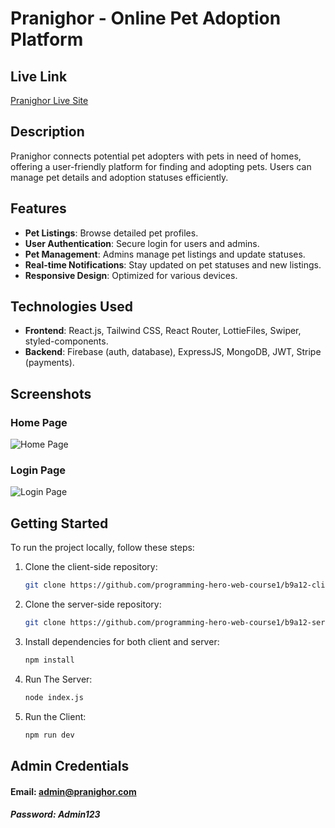 # Pranighor - Online Pet Adoption Platform

## Live Link
[Pranighor Live Site](https://pranighor-1658d.web.app/)

## Description
Pranighor connects potential pet adopters with pets in need of homes, offering a user-friendly platform for finding and adopting pets. Users can manage pet details and adoption statuses efficiently.

## Features
- **Pet Listings**: Browse detailed pet profiles.
- **User Authentication**: Secure login for users and admins.
- **Pet Management**: Admins manage pet listings and update statuses.
- **Real-time Notifications**: Stay updated on pet statuses and new listings.
- **Responsive Design**: Optimized for various devices.

## Technologies Used
- **Frontend**: React.js, Tailwind CSS, React Router, LottieFiles, Swiper, styled-components.
- **Backend**: Firebase (auth, database), ExpressJS, MongoDB, JWT, Stripe (payments).

## Screenshots
### Home Page
![Home Page](https://i.ibb.co/vcf45rV/1st.png)

### Login Page
![Login Page](https://i.ibb.co/tBzHKKm/2.png)

## Getting Started
To run the project locally, follow these steps:

1. Clone the client-side repository:
   ```bash
   git clone https://github.com/programming-hero-web-course1/b9a12-client-side-MamunKhan71.git
2. Clone the server-side repository:
   ```bash
   git clone https://github.com/programming-hero-web-course1/b9a12-server-side-MamunKhan71.git
3. Install dependencies for both client and server:
   ```bash
   npm install
4. Run The Server:
   ```bash
   node index.js
5. Run the Client:
   ```bash
   npm run dev
## Admin Credentials
#### Email: admin@pranighor.com
##### Password: Admin123

